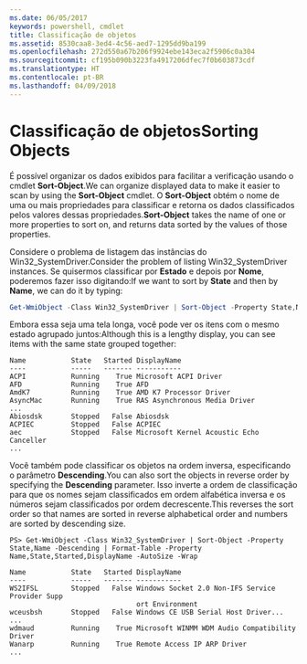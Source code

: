 ```yaml
---
ms.date: 06/05/2017
keywords: powershell, cmdlet
title: Classificação de objetos
ms.assetid: 8530caa8-3ed4-4c56-aed7-1295dd9ba199
ms.openlocfilehash: 272d550a67b206f9924ebe143eca2f5906c0a304
ms.sourcegitcommit: cf195b090b3223fa4917206dfec7f0b603873cdf
ms.translationtype: HT
ms.contentlocale: pt-BR
ms.lasthandoff: 04/09/2018
---
```

# <a name="sorting-objects"></a><span data-ttu-id="b0e65-103">Classificação de objetos</span><span class="sxs-lookup"><span data-stu-id="b0e65-103">Sorting Objects</span></span>

<span data-ttu-id="b0e65-104">É possível organizar os dados exibidos para facilitar a verificação usando o cmdlet **Sort-Object**.</span><span class="sxs-lookup"><span data-stu-id="b0e65-104">We can organize displayed data to make it easier to scan by using the **Sort-Object** cmdlet.</span></span> <span data-ttu-id="b0e65-105">O **Sort-Object** obtém o nome de uma ou mais propriedades para classificar e retorna os dados classificados pelos valores dessas propriedades.</span><span class="sxs-lookup"><span data-stu-id="b0e65-105">**Sort-Object** takes the name of one or more properties to sort on, and returns data sorted by the values of those properties.</span></span>

<span data-ttu-id="b0e65-106">Considere o problema de listagem das instâncias do Win32_SystemDriver.</span><span class="sxs-lookup"><span data-stu-id="b0e65-106">Consider the problem of listing Win32_SystemDriver instances.</span></span> <span data-ttu-id="b0e65-107">Se quisermos classificar por **Estado** e depois por **Nome**, poderemos fazer isso digitando:</span><span class="sxs-lookup"><span data-stu-id="b0e65-107">If we want to sort by **State** and then by **Name**, we can do it by typing:</span></span>

```powershell
Get-WmiObject -Class Win32_SystemDriver | Sort-Object -Property State,Name | Format-Table -Property Name,State,Started,DisplayName -AutoSize -Wrap
```

<span data-ttu-id="b0e65-108">Embora essa seja uma tela longa, você pode ver os itens com o mesmo estado agrupado juntos:</span><span class="sxs-lookup"><span data-stu-id="b0e65-108">Although this is a lengthy display, you can see items with the same state grouped together:</span></span>

```output
Name           State   Started DisplayName
----           -----   ------- -----------
ACPI           Running    True Microsoft ACPI Driver
AFD            Running    True AFD
AmdK7          Running    True AMD K7 Processor Driver
AsyncMac       Running    True RAS Asynchronous Media Driver
...
Abiosdsk       Stopped   False Abiosdsk
ACPIEC         Stopped   False ACPIEC
aec            Stopped   False Microsoft Kernel Acoustic Echo Canceller
...
```

<span data-ttu-id="b0e65-109">Você também pode classificar os objetos na ordem inversa, especificando o parâmetro **Descending**.</span><span class="sxs-lookup"><span data-stu-id="b0e65-109">You can also sort the objects in reverse order by specifying the **Descending** parameter.</span></span> <span data-ttu-id="b0e65-110">Isso inverte a ordem de classificação para que os nomes sejam classificados em ordem alfabética inversa e os números sejam classificados por ordem decrescente.</span><span class="sxs-lookup"><span data-stu-id="b0e65-110">This reverses the sort order so that names are sorted in reverse alphabetical order and numbers are sorted by descending size.</span></span>

```
PS> Get-WmiObject -Class Win32_SystemDriver | Sort-Object -Property State,Name -Descending | Format-Table -Property Name,State,Started,DisplayName -AutoSize -Wrap

Name           State   Started DisplayName
----           -----   ------- -----------
WS2IFSL        Stopped   False Windows Socket 2.0 Non-IFS Service Provider Supp
                               ort Environment
wceusbsh       Stopped   False Windows CE USB Serial Host Driver...
...
wdmaud         Running    True Microsoft WINMM WDM Audio Compatibility Driver
Wanarp         Running    True Remote Access IP ARP Driver
...
```